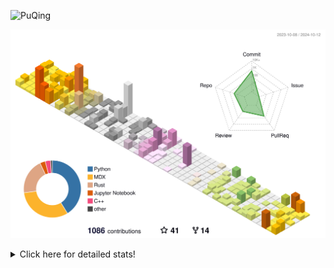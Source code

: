 ![PuQing](https://user-images.githubusercontent.com/27223114/171565019-9a56fae6-b08b-421f-99db-7e830da42371.png)

![](./profile-3d-contrib/profile-season-animate.svg)

<details>
<summary>Click here for detailed stats!</summary>

<!--START_SECTION:waka-->
![Lines of code](https://img.shields.io/badge/From%20Hello%20World%20I%27ve%20Written-1.5%20million%20lines%20of%20code-blue)

**🐱 My GitHub Data** 

> 📦 409.6 kB Used in GitHub's Storage 
 > 
> 🏆 625 Contributions in the Year 2024
 > 
> 🚫 Not Opted to Hire
 > 
> 📜 58 Public Repositories 
 > 
> 🔑 29 Private Repositories 
 > 
**I'm an Early 🐤** 

```text
🌞 Morning                520 commits         ██░░░░░░░░░░░░░░░░░░░░░░░   06.14 % 
🌆 Daytime                3722 commits        ███████████░░░░░░░░░░░░░░   43.96 % 
🌃 Evening                2121 commits        ██████░░░░░░░░░░░░░░░░░░░   25.05 % 
🌙 Night                  2103 commits        ██████░░░░░░░░░░░░░░░░░░░   24.84 % 
```


📊 **This Week I Spent My Time On** 

```text
💬 Programming Languages: 
Browsing                 22 hrs 29 mins      ███████████░░░░░░░░░░░░░░   43.69 % 
Python                   8 hrs 45 mins       ████░░░░░░░░░░░░░░░░░░░░░   17.00 % 
CLI                      3 hrs 43 mins       ██░░░░░░░░░░░░░░░░░░░░░░░   07.25 % 
Markdown                 3 hrs 36 mins       ██░░░░░░░░░░░░░░░░░░░░░░░   07.01 % 
Searching                3 hrs 30 mins       ██░░░░░░░░░░░░░░░░░░░░░░░   06.83 % 

🔥 Editors: 
Chrome                   31 hrs 50 mins      ███████████████░░░░░░░░░░   61.85 % 
VS Code                  12 hrs 17 mins      ██████░░░░░░░░░░░░░░░░░░░   23.89 % 
fish                     3 hrs 43 mins       ██░░░░░░░░░░░░░░░░░░░░░░░   07.25 % 
Obsidian                 3 hrs 36 mins       ██░░░░░░░░░░░░░░░░░░░░░░░   07.01 % 

💻 Operating System: 
Mac                      39 hrs 11 mins      ███████████████████░░░░░░   76.15 % 
WSL                      7 hrs 32 mins       ████░░░░░░░░░░░░░░░░░░░░░   14.66 % 
Linux                    4 hrs 43 mins       ██░░░░░░░░░░░░░░░░░░░░░░░   09.19 % 
```


<!--END_SECTION:waka-->
</details>
